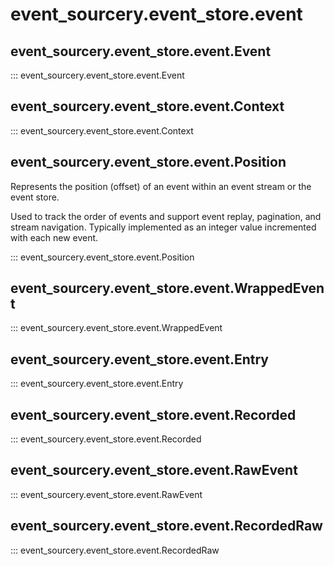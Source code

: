 # event_sourcery.event_store.event

## event_sourcery.event_store.event.Event
::: event_sourcery.event_store.event.Event

## event_sourcery.event_store.event.Context
::: event_sourcery.event_store.event.Context

## event_sourcery.event_store.event.Position

Represents the position (offset) of an event within an event stream or the event store.

Used to track the order of events and support event replay, pagination, and stream navigation. Typically implemented as an integer value incremented with each new event.

::: event_sourcery.event_store.event.Position

## event_sourcery.event_store.event.WrappedEvent
::: event_sourcery.event_store.event.WrappedEvent

## event_sourcery.event_store.event.Entry
::: event_sourcery.event_store.event.Entry

## event_sourcery.event_store.event.Recorded
::: event_sourcery.event_store.event.Recorded

## event_sourcery.event_store.event.RawEvent
::: event_sourcery.event_store.event.RawEvent

## event_sourcery.event_store.event.RecordedRaw
::: event_sourcery.event_store.event.RecordedRaw
